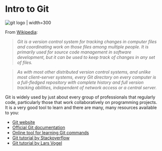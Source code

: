 # Intro to Git

![git logo | width=300](https://upload.wikimedia.org/wikipedia/commons/thumb/e/e0/Git-logo.svg/1280px-Git-logo.svg.png)

From [Wikipedia](https://en.wikipedia.org/wiki/Git):
 >*Git is a version control system for tracking changes in computer files and coordinating work on those files among multiple people. It is primarily used for source code management in software development, but it can be used to keep track of changes in any set of files.*

>*As with most other distributed version control systems, and unlike most client–server systems, every Git directory on every computer is a full-fledged repository with complete history and full version tracking abilities, independent of network access or a central server.*

Git is widely used by just about every group of professionals that regularly code, particularly those that work collaboratively on programming projects. It is a very good tool to learn and there are many, many resources available to you:

* [Git website](https://git-scm.com/)
* [Official Git documentation](https://git-scm.com/docs/gittutorial)
* [Online tool for learning Git commands](https://try.github.io/)
* [Git tutorial by Stackoverflow](https://stackoverflow.com/questions/315911/git-for-beginners-the-definitive-practical-guide)
* [Git tutorial by Lars Vogel](http://www.vogella.com/tutorials/Git/article.html)
